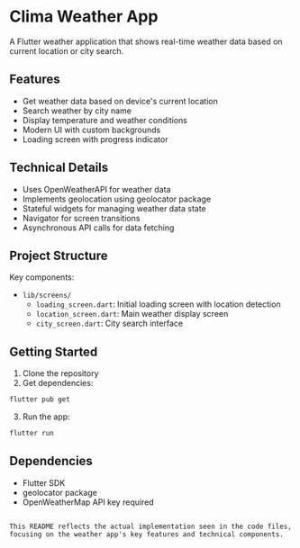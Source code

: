 # Clima Weather App

A Flutter weather application that shows real-time weather data based on current location or city search.

## Features

- Get weather data based on device's current location
- Search weather by city name
- Display temperature and weather conditions
- Modern UI with custom backgrounds
- Loading screen with progress indicator

## Technical Details

- Uses OpenWeatherAPI for weather data
- Implements geolocation using geolocator package
- Stateful widgets for managing weather data state
- Navigator for screen transitions
- Asynchronous API calls for data fetching

## Project Structure

Key components:
- `lib/screens/`
  - `loading_screen.dart`: Initial loading screen with location detection
  - `location_screen.dart`: Main weather display screen
  - `city_screen.dart`: City search interface

## Getting Started

1. Clone the repository
2. Get dependencies:
```bash
flutter pub get
```
3. Run the app:
```bash
flutter run
```

## Dependencies

- Flutter SDK
- geolocator package
- OpenWeatherMap API key required
````

This README reflects the actual implementation seen in the code files, focusing on the weather app's key features and technical components.
